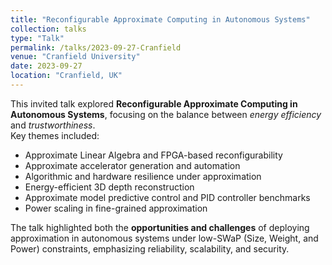 ```yaml
---
title: "Reconfigurable Approximate Computing in Autonomous Systems"
collection: talks
type: "Talk"
permalink: /talks/2023-09-27-Cranfield
venue: "Cranfield University"
date: 2023-09-27
location: "Cranfield, UK"
---
```


This invited talk explored **Reconfigurable Approximate Computing in Autonomous Systems**, focusing on the balance between *energy efficiency* and *trustworthiness*.  
Key themes included:
- Approximate Linear Algebra and FPGA-based reconfigurability  
- Approximate accelerator generation and automation  
- Algorithmic and hardware resilience under approximation  
- Energy-efficient 3D depth reconstruction  
- Approximate model predictive control and PID controller benchmarks  
- Power scaling in fine-grained approximation  

The talk highlighted both the **opportunities and challenges** of deploying approximation in autonomous systems under low-SWaP (Size, Weight, and Power) constraints, emphasizing reliability, scalability, and security.
